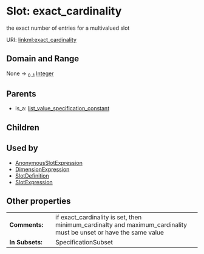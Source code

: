 
# Slot: exact_cardinality

the exact number of entries for a multivalued slot

URI: [linkml:exact_cardinality](https://w3id.org/linkml/exact_cardinality)


## Domain and Range

None &#8594;  <sub>0..1</sub> [Integer](types/Integer.md)

## Parents

 *  is_a: [list_value_specification_constant](list_value_specification_constant.md)

## Children


## Used by

 * [AnonymousSlotExpression](AnonymousSlotExpression.md)
 * [DimensionExpression](DimensionExpression.md)
 * [SlotDefinition](SlotDefinition.md)
 * [SlotExpression](SlotExpression.md)

## Other properties

|  |  |  |
| --- | --- | --- |
| **Comments:** | | if exact_cardinality is set, then minimum_cardinalty and maximum_cardinality must be unset or have the same value |
| **In Subsets:** | | SpecificationSubset |